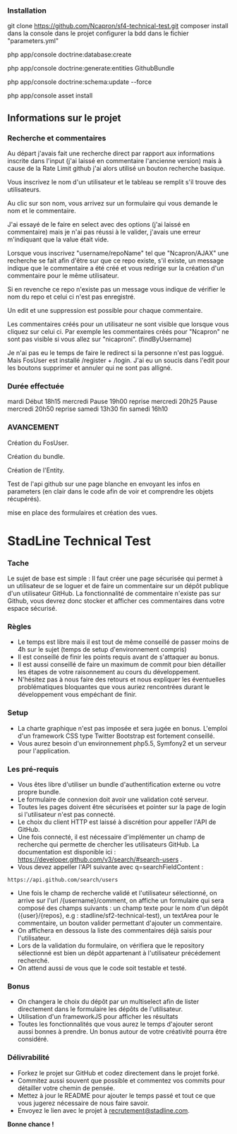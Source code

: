 ### Installation

git clone https://github.com/Ncapron/sf4-technical-test.git
composer install dans la console dans le projet
configurer la bdd dans le fichier "parameters.yml"

php app/console doctrine:database:create

php app/console doctrine:generate:entities GithubBundle

php app/console doctrine:schema:update --force

php app/console asset install


## Informations sur le projet  

### Recherche et commentaires

Au départ j'avais fait une recherche direct par rapport aux informations inscrite dans l'input (j'ai laissé en commentaire l'ancienne version) mais à cause de la Rate Limit github j'ai alors utilisé un bouton recherche basique.

Vous inscrivez le nom d'un utilisateur et le tableau se remplit s'il trouve des utilisateurs.

Au clic sur son nom, vous arrivez sur un formulaire qui vous demande le nom et le commentaire.

J'ai essayé de le faire en select avec des options (j'ai laissé en commentaire) mais je n'ai pas réussi à le valider, j'avais une erreur m'indiquant que la value était vide.

Lorsque vous inscrivez "username/repoName" tel que "Ncapron/AJAX" une recherche se fait afin d'être sur que ce repo existe, s'il existe, un message indique que le commentaire a été créé et vous redirige sur la création d'un commentaire pour le même utilisateur.

Si en revenche ce repo n'existe pas un message vous indique de vérifier le nom du repo et celui ci n'est pas enregistré.

Un edit et une suppression est possible pour chaque commentaire.

Les commentaires créés pour un utilisateur ne sont visible que lorsque vous cliquez sur celui ci. Par exemple les commentaires créés pour "Ncapron" ne sont pas visible si vous allez sur "nicaproni". (findByUsername)

Je n'ai pas eu le temps de faire le redirect si la personne n'est pas loggué. Mais FosUser est installé /register + /login. J'ai eu un soucis dans l'edit pour les boutons supprimer et annuler qui ne sont pas alligné.

### Durée effectuée
mardi Début 18h15
mercredi Pause 19h00
reprise mercredi 20h25
Pause mercredi 20h50
reprise samedi 13h30
fin samedi 16h10


### AVANCEMENT

Création du FosUser.

Création du bundle.

Création de l'Entity.

Test de l'api github sur une page blanche en envoyant les infos en parameters (en clair dans le code afin de voir et comprendre les objets récupérés).

mise en place des formulaires et création des vues.


# StadLine Technical Test

### Tache

Le sujet de base est simple : Il faut créer une page sécurisée qui permet à un utilisateur de se loguer et de faire un commentaire sur un dépôt publique d'un utilisateur GitHub.
La fonctionnalité de commentaire n'existe pas sur Github, vous devrez donc stocker et afficher ces commentaires dans votre espace sécurisé.

### Règles

* Le temps est libre mais il est tout de même conseillé de passer moins de 4h sur le sujet (temps de setup d'environnement compris)
* Il est conseillé de finir les points requis avant de s'attaquer au bonus.
* Il est aussi conseillé de faire un maximum de commit pour bien détailler les étapes de votre raisonnement au cours du développement.
* N'hésitez pas à nous faire des retours et nous expliquer les éventuelles problématiques bloquantes que vous auriez rencontrées durant le développement vous empéchant de finir.

### Setup

* La charte graphique n'est pas imposée et sera jugée en bonus. L'emploi d'un framework CSS type Twitter Bootstrap est fortement conseillé.
* Vous aurez besoin d'un environnement php5.5, Symfony2 et un serveur pour l'application.

### Les pré-requis

* Vous êtes libre d'utiliser un bundle d'authentification externe ou votre propre bundle.
* Le formulaire de connexion doit avoir une validation coté serveur.
* Toutes les pages doivent être sécurisées et pointer sur la page de login si l'utilisateur n'est pas connecté.
* Le choix du client HTTP est laissé à discrétion pour appeller l'API de GitHub.
* Une fois connecté, il est nécessaire d'implémenter un champ de recherche qui permette de chercher les utilisateurs GitHub. La documentation est disponible ici : https://developer.github.com/v3/search/#search-users .
* Vous devez appeller l'API suivante avec q=searchFieldContent :
```
https://api.github.com/search/users
```
* Une fois le champ de recherche validé et l'utilisateur sélectionné, on arrive sur l'url /{username}/comment, on affiche un formulaire qui sera composé des champs suivants : un champ texte pour le nom d'un dépôt ({user}/{repos}, e.g : stadline/sf2-technical-test), un textArea pour le commentaire, un bouton valider permettant d'ajouter un commentaire.
* On affichera en dessous la liste des commentaires déjà saisis pour l'utilisateur.
* Lors de la validation du formulaire, on vérifiera que le repository sélectionné est bien un dépôt appartenant à l'utilisateur précédement recherché.
* On attend aussi de vous que le code soit testable et testé.

### Bonus

* On changera le choix du dépôt par un multiselect afin de lister directement dans le formulaire les dépôts de l'utilisateur.
* Utilisation d'un frameworkJS pour afficher les résultats
* Toutes les fonctionnalités que vous aurez le temps d'ajouter seront aussi bonnes à prendre. Un bonus autour de votre créativité pourra être considéré.

### Délivrabilité

* Forkez le projet sur GitHub et codez directement dans le projet forké.
* Commitez aussi souvent que possible et commentez vos commits pour détailler votre chemin de pensée.
* Mettez à jour le README pour ajouter le temps passé et tout ce que vous jugerez nécessaire de nous faire savoir.
* Envoyez le lien avec le projet à recrutement@stadline.com.

**Bonne chance !**
